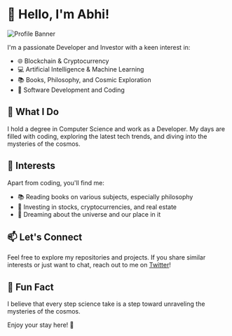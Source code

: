 # 👋 Hello, I'm Abhi!

![Profile Banner]()

I'm a passionate Developer and Investor with a keen interest in:

- 🌐 Blockchain & Cryptocurrency
- 💻 Artificial Intelligence & Machine Learning
- 📚 Books, Philosophy, and Cosmic Exploration
- 🚀 Software Development and Coding

## 🚀 What I Do

I hold a degree in Computer Science and work as a Developer. My days are filled with coding, exploring the latest tech trends, and diving into the mysteries of the cosmos.

## 🌌 Interests

Apart from coding, you'll find me:

- 📚 Reading books on various subjects, especially philosophy
- 💼 Investing in stocks, cryptocurrencies, and real estate
- 🌠 Dreaming about the universe and our place in it

## 📫 Let's Connect

Feel free to explore my repositories and projects. If you share similar interests or just want to chat, reach out to me on [Twitter](https://twitter.com/CryptoCosmicDev)!

## 🌟 Fun Fact

I believe that every step science take is a step toward unraveling the mysteries of the cosmos.

Enjoy your stay here! 🚀
